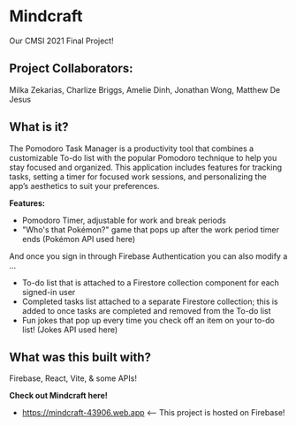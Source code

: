 # Mindcraft
Our CMSI 2021 Final Project!

## Project Collaborators: 
Milka Zekarias, Charlize Briggs, Amelie Dinh, Jonathan Wong, Matthew De Jesus

## What is it?
The Pomodoro Task Manager is a productivity tool that combines a customizable To-do list with the popular Pomodoro technique to help you stay focused and organized. This application includes features for tracking tasks, setting a timer for focused work sessions, and personalizing the app’s aesthetics to suit your preferences.

**Features:**
- Pomodoro Timer, adjustable for work and break periods
- "Who's that Pokémon?" game that pops up after the work period timer ends (Pokémon API used here)

And once you sign in through Firebase Authentication you can also modify a ...
- To-do list that is attached to a Firestore collection component for each signed-in user
- Completed tasks list attached to a separate Firestore collection; this is added to once tasks are completed and removed from the To-do list
- Fun jokes that pop up every time you check off an item on your to-do list! (Jokes API used here)

## What was this built with?
Firebase, React, Vite, & some APIs!

**Check out Mindcraft here!**
- https://mindcraft-43906.web.app <-- This project is hosted on Firebase!
